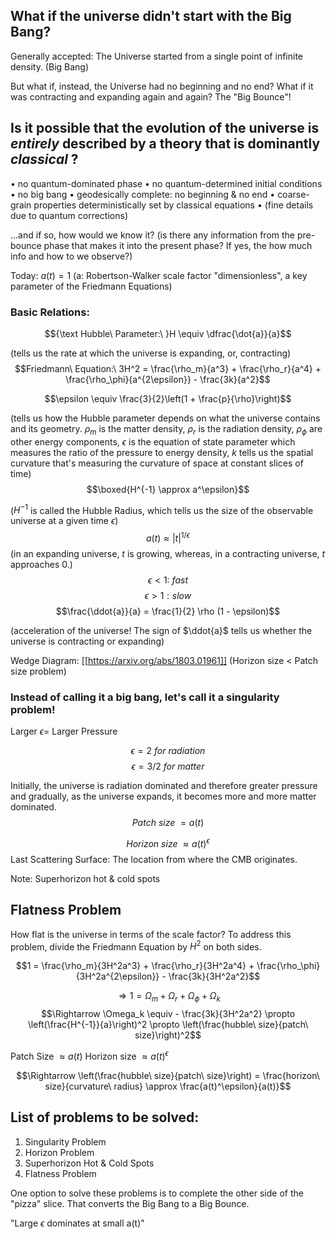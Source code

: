 
## What if the universe didn't start with the Big Bang?

Generally accepted: The Universe started from a single point of infinite density. (Big Bang)

But what if, instead, the Universe had no beginning and no end? What if it was contracting and expanding again and again? The "Big Bounce"!

## Is it possible that the evolution of the universe is $entirely$ described by a theory that is dominantly $classical$ ?

$\bullet$ no quantum-dominated phase
$\bullet$ no quantum-determined initial conditions
$\bullet$ no big bang
$\bullet$ geodesically complete: no beginning & no end
$\bullet$ coarse-grain properties deterministically set by classical equations
$\bullet$ (fine details due to quantum corrections)

...and if so, how would we know it?
(is there any information from the pre-bounce phase that makes it into the present phase? If yes, the how much info and how to we observe?)

Today: $a(t) = 1$ (a: Robertson-Walker scale factor "dimensionless", a key parameter of the Friedmann Equations)

### Basic Relations:

$${\text Hubble\ Parameter:\ }H \equiv \dfrac{\dot{a}}{a}$$

(tells us the rate at which the universe is expanding, or, contracting)
$$Friedmann\ Equation:\ 3H^2 = \frac{\rho_m}{a^3} + \frac{\rho_r}{a^4} + \frac{\rho_\phi}{a^{2\epsilon}} - \frac{3k}{a^2}$$


$$\epsilon \equiv \frac{3}{2}\left(1 + \frac{p}{\rho}\right)$$

(tells us how the Hubble parameter depends on what the universe contains and its geometry. $\rho_m$ is the matter density, $\rho_r$ is the radiation density, $\rho_\phi$ are other energy components, $\epsilon$ is the equation of state parameter which measures the ratio of the pressure to energy density, $k$ tells us the spatial curvature that's measuring the curvature of space at constant slices of time)
$$\boxed{H^{-1} \approx a^\epsilon}$$


($H^{-1}$ is called the Hubble Radius, which tells us the size of the observable universe at a given time $\epsilon$)
$$a(t) \approx |t|^{1/\epsilon}$$
(in an expanding universe, $t$ is growing, whereas, in a contracting universe, $t$ approaches $0$.)
$$\epsilon < 1:\ fast$$
$$\epsilon > 1: slow$$
$$\frac{\ddot{a}}{a} = \frac{1}{2} \rho (1 - \epsilon)$$

(acceleration of the universe! The sign of $\ddot{a}$ tells us whether the universe is contracting or expanding)

Wedge Diagram: [[https://arxiv.org/abs/1803.01961]]  (Horizon size < Patch size problem)

### Instead of calling it a big bang, let's call it a singularity problem!

Larger $\epsilon =$ Larger Pressure

$$\epsilon = 2\ for\ radiation$$
$$\epsilon = 3/2\ for\ matter$$

Initially, the universe is radiation dominated and therefore greater pressure and gradually, as the universe expands, it becomes more and more matter dominated.
$$Patch\ size\ = a(t)$$

$$Horizon\ size\ \approx a(t)^\epsilon$$
Last Scattering Surface: The location from where the CMB originates. 

Note: Superhorizon hot & cold spots


## Flatness Problem

How flat is the universe in terms of the scale factor? To address this problem, divide the Friedmann Equation by $H^2$ on both sides.

$$1 = \frac{\rho_m}{3H^2a^3} + \frac{\rho_r}{3H^2a^4} + \frac{\rho_\phi}{3H^2a^{2\epsilon}} - \frac{3k}{3H^2a^2}$$

$$\Rightarrow 1 = \Omega_m + \Omega_r + \Omega_\phi + \Omega_k$$
$$\Rightarrow \Omega_k \equiv - \frac{3k}{3H^2a^2} \propto \left(\frac{H^{-1}}{a}\right)^2 \propto \left(\frac{hubble\ size}{patch\ size}\right)^2$$



Patch Size $\approx a(t)$ 
Horizon size $\approx a(t)^\epsilon$ 

$$\Rightarrow \left(\frac{hubble\ size}{patch\ size}\right) = \frac{horizon\ size}{curvature\ radius} \approx \frac{a(t)^\epsilon}{a(t)}$$

## List of problems to be solved:

1. Singularity Problem
2. Horizon Problem
3. Superhorizon Hot & Cold Spots
4. Flatness Problem


One option to solve these problems is to complete the other side of the "pizza" slice. That converts the Big Bang to a Big Bounce.

"Large $\epsilon$ dominates at small a(t)"


